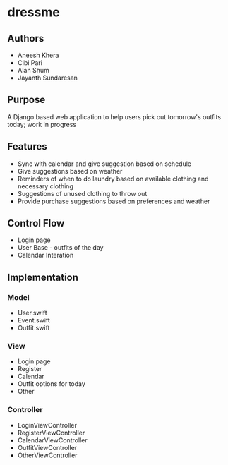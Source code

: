 # dressme
## Authors
- Aneesh Khera
- Cibi Pari
- Alan Shum
- Jayanth Sundaresan

## Purpose
A Django based web application to help users pick out tomorrow's outfits today; work in progress


## Features
* Sync with calendar and give suggestion based on schedule
* Give suggestions based on weather
* Reminders of when to do laundry based on available clothing and necessary clothing
* Suggestions of unused clothing to throw out
* Provide purchase suggestions based on preferences and weather 


## Control Flow
* Login page
* User Base - outfits of the day
* Calendar Interation

## Implementation
### Model
* User.swift
* Event.swift
* Outfit.swift

### View
* Login page
* Register
* Calendar
* Outfit options for today
* Other

### Controller
* LoginViewController
* RegisterViewController
* CalendarViewController
* OutfitViewController
* OtherViewController

